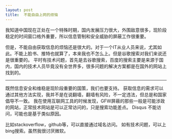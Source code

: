 ```yaml
---
layout: post
title:  不能自由上网的烦恼
---
```


  我知道中国现在正处在一个特殊时期，国内发展压力很大，外围敌意很多，现阶段稳定的时间窗口格外重要，所以信息管制和安全威胁的屏蔽工作很重要。

  但是，不能自由获取信息的烦恼还是很大的。对于一个IT从业人员来说，尤其如此。不能上脸书、推特也就算了，本来我也不怎么上。但是谷歌搜索对我们来说还是很重要的。
平时有技术问题，首先是去谷歌搜索，百度的搜索主要是来源于国内，国内的技术人员毕竟没有全世界多，很多问题的解决方案都是在国外的网站上找到的。

-------------------------------------------

  既然信息安全和维稳是现阶段重要的国策，我们也要支持。
获取信息的需求可以通过其他方法实现，我并不是在说翻墙，翻墙有风险，不一定违法，但总是和国家倡导不一致。
我在使用互联网工具的时候发现，GFW屏蔽的那些一般是可能涉政的网站，正常技术网站是可以正常访问的，只是搜索功能差点。
Disqus 不能访问，可能也是基于类似原因。

比如stackoverflow，github等，可以直接通过域名访问。
如有技术问题，可以上bing搜索。虽然我很讨厌微软。


